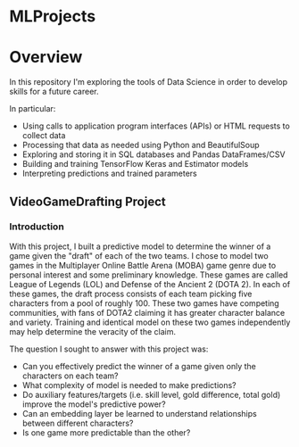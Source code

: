 # MLProjects


# Overview

In this repository I'm exploring the tools of Data Science in order to develop skills for a future career.

In particular:
* Using calls to application program interfaces (APIs) or HTML requests to collect data
* Processing that data as needed using Python and BeautifulSoup
* Exploring and storing it in SQL databases and Pandas DataFrames/CSV
* Building and training TensorFlow Keras and Estimator models
* Interpreting predictions and trained parameters

## VideoGameDrafting Project
### Introduction
With this project, I built a predictive model to determine the winner of a game given the "draft" of each of the two teams. I chose to model two games in the Multiplayer Online Battle Arena (MOBA) game genre due to personal interest and some preliminary knowledge. These games are called League of Legends (LOL) and Defense of the Ancient 2 (DOTA 2). In each of these games, the draft process consists of each team picking five characters from a pool of roughly 100. 
These two games have competing communities, with fans of DOTA2 claiming it has greater character balance and variety. Training and identical model on these two games independently may help determine the veracity of the claim.

The question I sought to answer with this project was:
* Can you effectively predict the winner of a game given only the characters on each team?
* What complexity of model is needed to make predictions?
* Do auxiliary features/targets (i.e. skill level, gold difference, total gold) improve the model's predictive power?
* Can an embedding layer be learned to understand relationships between different characters?
* Is one game more predictable than the other?
